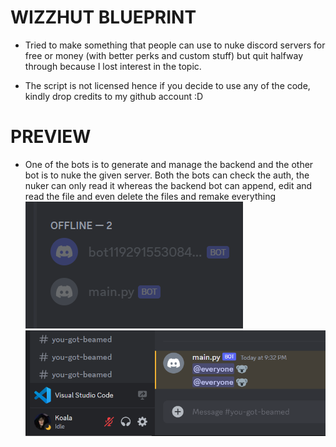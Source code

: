 # WIZZHUT BLUEPRINT
- Tried to make something that people can use to nuke discord servers for free or money (with better perks and custom stuff) but quit halfway through because I lost interest in the topic.

- The script is not licensed hence if you decide to use any of the code, kindly drop credits to my github account :D

# PREVIEW
- One of the bots is to generate and manage the backend and the other bot is to nuke the given server. Both the bots can check the auth, the nuker can only read it whereas the backend bot can append, edit and read the file and even delete the files and remake everything
![image](img/image-1.png)
![image](img/image.png)

